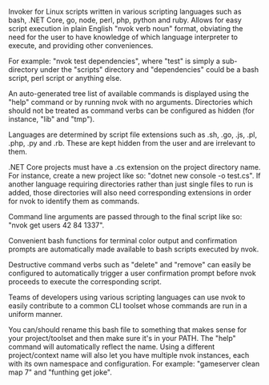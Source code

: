 Invoker for Linux scripts written in various scripting languages such as bash, .NET Core, go, node, perl, php, python and ruby. Allows for easy script execution in plain English "nvok verb noun" format, obviating the need for the user to have knowledge of which language interpreter to execute, and providing other conveniences.

For example: "nvok test dependencies", where "test" is simply a sub-directory under the "scripts" directory and "dependencies" could be a bash script, perl script or anything else.

An auto-generated tree list of available commands is displayed using the "help" command or by running nvok with no arguments. Directories which should not be treated as command verbs can be configured as hidden (for instance, "lib" and "tmp").

Languages are determined by script file extensions such as .sh, .go, .js, .pl, .php, .py and .rb. These are kept hidden from the user and are irrelevant to them.

.NET Core projects must have a .cs extension on the project directory name. For instance, create a new project like so: "dotnet new console -o test.cs". If another language requiring directories rather than just single files to run is added, those directories will also need corresponding extensions in order for nvok to identify them as commands.

Command line arguments are passed through to the final script like so: "nvok get users 42 84 1337".

Convenient bash functions for terminal color output and confirmation prompts are automatically made available to bash scripts executed by nvok.

Destructive command verbs such as "delete" and "remove" can easily be configured to automatically trigger a user confirmation prompt before nvok proceeds to execute the corresponding script.

Teams of developers using various scripting languages can use nvok to easily contribute to a common CLI toolset whose commands are run in a uniform manner.

You can/should rename this bash file to something that makes sense for your project/toolset and then make sure it's in your PATH. The "help" command will automatically reflect the name. Using a different project/context name will also let you have multiple nvok instances, each with its own namespace and configuration. For example: "gameserver clean map 7" and "funthing get joke".
